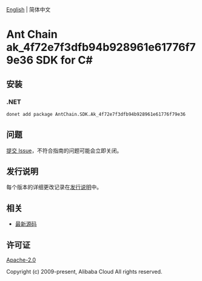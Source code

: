 [English](README.md) | 简体中文

# Ant Chain ak_4f72e7f3dfb94b928961e61776f79e36 SDK for C#

## 安装

### .NET

```bash
donet add package AntChain.SDK.Ak_4f72e7f3dfb94b928961e61776f79e36
```

## 问题

[提交 Issue](https://github.com/alipay/antchain-openapi-prod-sdk/issues/new)，不符合指南的问题可能会立即关闭。

## 发行说明

每个版本的详细更改记录在[发行说明](./ChangeLog.txt)中。

## 相关

* [最新源码](https://github.com/antchain-openapi-prod-sdk)

## 许可证

[Apache-2.0](http://www.apache.org/licenses/LICENSE-2.0)

Copyright (c) 2009-present, Alibaba Cloud All rights reserved.
